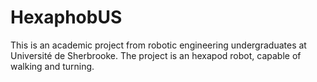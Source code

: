# HexaphobUS
This is an academic project from robotic engineering undergraduates at Université de Sherbrooke.
The project is an hexapod robot, capable of walking and turning.

